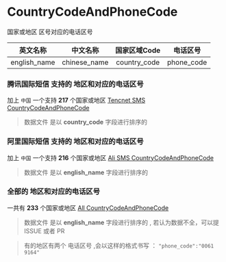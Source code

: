 # CountryCodeAndPhoneCode
国家或地区 区号对应的电话区号

|英文名称|中文名称|国家区域Code|电话区号|
|:---:|:----:|:------:|:------:|
|english_name|chinese_name|country_code|phone_code|

### 腾讯国际短信 支持的 地区和对应的电话区号

加上 `中国` 一个支持  **217** 个国家或地区 [Tencnet SMS CountryCodeAndPhoneCode](./tencentSms/countryCodeAndPhoneCode.json)

> 数据文件 是以 **country_code** 字段进行排序的

### 阿里国际短信 支持的 地区和对应的电话区号

加上 `中国` 一个支持  **216** 个国家或地区 [Ali SMS CountryCodeAndPhoneCode](./aliSms/countryCodeAndPhoneCode.json)

> 数据文件 是以 **english_name** 字段进行排序的

### 全部的 地区和对应的电话区号

一共有 **233** 个国家或地区 [All CountryCodeAndPhoneCode](./all/countryCodeAndPhoneCode.json)

> 数据文件 是以 **english_name** 字段进行排序的 , 若认为数据不全，可以提 ISSUE 或者 PR 

> 有的地区有两个 电话区号 ,会以这样的格式书写 ： `"phone_code":"0061 9164"`
